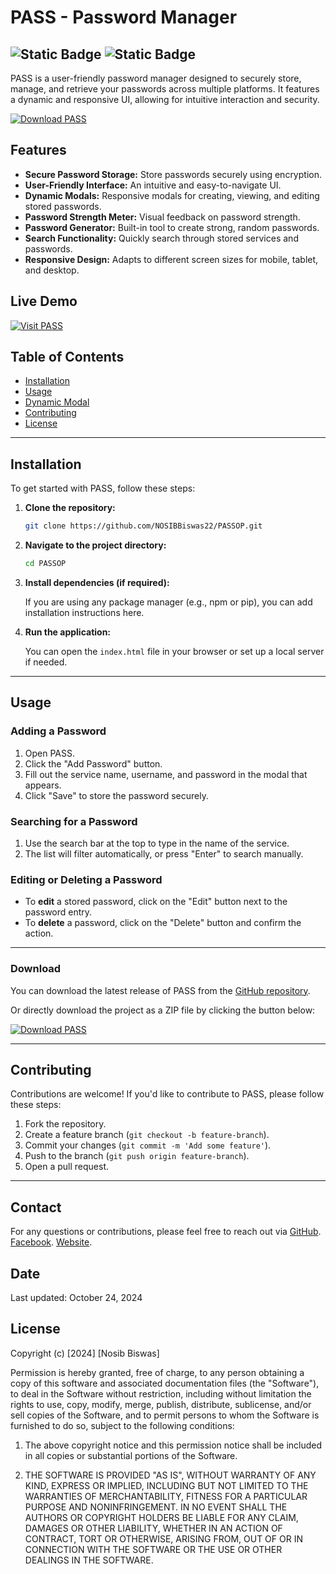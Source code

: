 # PASS<OP> - Password Manager

![Static Badge](https://img.shields.io/badge/Developed%20By-Nosib%20Biswas-blue)
![Static Badge](https://img.shields.io/badge/version-1.0.1-red)
---

PASS<OP> is a user-friendly password manager designed to securely store, manage, and retrieve your passwords across multiple platforms. It features a dynamic and responsive UI, allowing for intuitive interaction and security.

[![Download PASS<OP>](https://img.shields.io/badge/Download-PASS%3COP%3E-brightgreen)](https://github.com/NOSIBBiswas22/PASSOP/archive/refs/heads/main.zip)

## Features

- **Secure Password Storage:** Store passwords securely using encryption.
- **User-Friendly Interface:** An intuitive and easy-to-navigate UI.
- **Dynamic Modals:** Responsive modals for creating, viewing, and editing stored passwords.
- **Password Strength Meter:** Visual feedback on password strength.
- **Password Generator:** Built-in tool to create strong, random passwords.
- **Search Functionality:** Quickly search through stored services and passwords.
- **Responsive Design:** Adapts to different screen sizes for mobile, tablet, and desktop.

## Live Demo
[![Visit PASS<OP>](https://img.shields.io/badge/Visit-PASS%3COP%3E-brightgreen)](https://nosibbiswas22.github.io/passop/)


## Table of Contents

- [Installation](#installation)
- [Usage](#usage)
- [Dynamic Modal](#dynamic-modal)
- [Contributing](#contributing)
- [License](#license)

---

## Installation

To get started with PASS<OP>, follow these steps:

1. **Clone the repository:**

    ```bash
    git clone https://github.com/NOSIBBiswas22/PASSOP.git
    ```

2. **Navigate to the project directory:**

    ```bash
    cd PASSOP
    ```

3. **Install dependencies (if required):**
    
    If you are using any package manager (e.g., npm or pip), you can add installation instructions here.

4. **Run the application:**

    You can open the `index.html` file in your browser or set up a local server if needed.

---

## Usage

### Adding a Password

1. Open PASS<OP>.
2. Click the "Add Password" button.
3. Fill out the service name, username, and password in the modal that appears.
4. Click "Save" to store the password securely.

### Searching for a Password

1. Use the search bar at the top to type in the name of the service.
2. The list will filter automatically, or press "Enter" to search manually.

### Editing or Deleting a Password

- To **edit** a stored password, click on the "Edit" button next to the password entry.
- To **delete** a password, click on the "Delete" button and confirm the action.
---


### Download

You can download the latest release of PASS<OP> from the [GitHub repository](https://github.com/NOSIBBiswas22/PASSOP).

Or directly download the project as a ZIP file by clicking the button below:

[![Download PASS<OP>](https://img.shields.io/badge/Download-PASS%3COP%3E-brightgreen)](https://github.com/NOSIBBiswas22/PASSOP/archive/refs/heads/main.zip)

---

## Contributing

Contributions are welcome! If you'd like to contribute to PASS<OP>, please follow these steps:

1. Fork the repository.
2. Create a feature branch (`git checkout -b feature-branch`).
3. Commit your changes (`git commit -m 'Add some feature'`).
4. Push to the branch (`git push origin feature-branch`).
5. Open a pull request.

---

## Contact

For any questions or contributions, please feel free to reach out via [GitHub](https://github.com/NOSIBBiswas22/).
 [Facebook](https://www.facebook.com/nosib.biswas.227).
 [Website](https://nosibbiswas22.github.io/nosibbiswas/).

## Date

Last updated: October 24, 2024

## License

Copyright (c) [2024] [Nosib Biswas]

Permission is hereby granted, free of charge, to any person obtaining a copy of this software and associated documentation files (the "Software"), to deal in the Software without restriction, including without limitation the rights to use, copy, modify, merge, publish, distribute, sublicense, and/or sell copies of the Software, and to permit persons to whom the Software is furnished to do so, subject to the following conditions:

1. The above copyright notice and this permission notice shall be included in all copies or substantial portions of the Software.

2. THE SOFTWARE IS PROVIDED "AS IS", WITHOUT WARRANTY OF ANY KIND, EXPRESS OR IMPLIED, INCLUDING BUT NOT LIMITED TO THE WARRANTIES OF MERCHANTABILITY, FITNESS FOR A PARTICULAR PURPOSE AND NONINFRINGEMENT. IN NO EVENT SHALL THE AUTHORS OR COPYRIGHT HOLDERS BE LIABLE FOR ANY CLAIM, DAMAGES OR OTHER LIABILITY, WHETHER IN AN ACTION OF CONTRACT, TORT OR OTHERWISE, ARISING FROM, OUT OF OR IN CONNECTION WITH THE SOFTWARE OR THE USE OR OTHER DEALINGS IN THE SOFTWARE.
